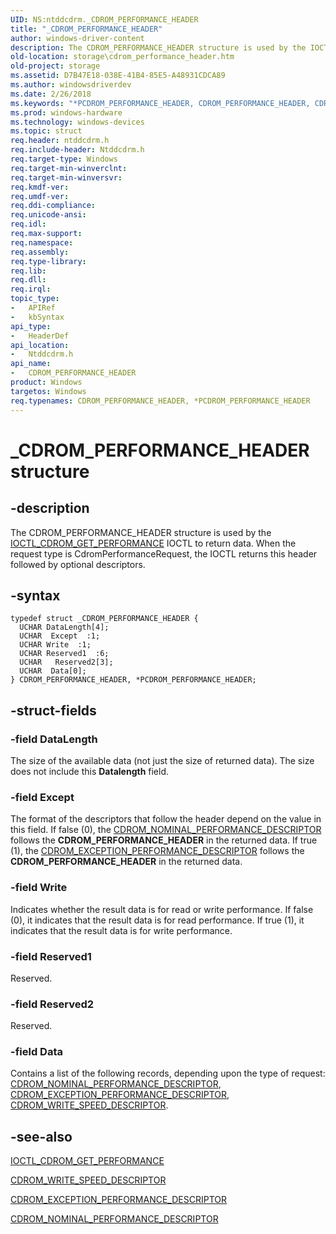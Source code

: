 ```yaml
---
UID: NS:ntddcdrm._CDROM_PERFORMANCE_HEADER
title: "_CDROM_PERFORMANCE_HEADER"
author: windows-driver-content
description: The CDROM_PERFORMANCE_HEADER structure is used by the IOCTL_CDROM_GET_PERFORMANCE IOCTL to return data. When the request type is CdromPerformanceRequest, the IOCTL returns this header followed by optional descriptors.
old-location: storage\cdrom_performance_header.htm
old-project: storage
ms.assetid: D7B47E18-038E-41B4-85E5-A48931CDCA89
ms.author: windowsdriverdev
ms.date: 2/26/2018
ms.keywords: "*PCDROM_PERFORMANCE_HEADER, CDROM_PERFORMANCE_HEADER, CDROM_PERFORMANCE_HEADER structure [Storage Devices], PCDROM_PERFORMANCE_HEADER, PCDROM_PERFORMANCE_HEADER structure pointer [Storage Devices], _CDROM_PERFORMANCE_HEADER, ntddcdrm/CDROM_PERFORMANCE_HEADER, ntddcdrm/PCDROM_PERFORMANCE_HEADER, storage.cdrom_performance_header"
ms.prod: windows-hardware
ms.technology: windows-devices
ms.topic: struct
req.header: ntddcdrm.h
req.include-header: Ntddcdrm.h
req.target-type: Windows
req.target-min-winverclnt: 
req.target-min-winversvr: 
req.kmdf-ver: 
req.umdf-ver: 
req.ddi-compliance: 
req.unicode-ansi: 
req.idl: 
req.max-support: 
req.namespace: 
req.assembly: 
req.type-library: 
req.lib: 
req.dll: 
req.irql: 
topic_type:
-	APIRef
-	kbSyntax
api_type:
-	HeaderDef
api_location:
-	Ntddcdrm.h
api_name:
-	CDROM_PERFORMANCE_HEADER
product: Windows
targetos: Windows
req.typenames: CDROM_PERFORMANCE_HEADER, *PCDROM_PERFORMANCE_HEADER
---
```


# _CDROM_PERFORMANCE_HEADER structure


## -description


The CDROM_PERFORMANCE_HEADER structure is used by the  <a href="..\ntddcdrm\ni-ntddcdrm-ioctl_cdrom_get_performance.md">IOCTL_CDROM_GET_PERFORMANCE</a>  IOCTL to  return data.  When the request type is  CdromPerformanceRequest, the IOCTL returns this header followed by optional descriptors. 


## -syntax


````
typedef struct _CDROM_PERFORMANCE_HEADER {
  UCHAR DataLength[4];
  UCHAR  Except  :1;
  UCHAR Write  :1;
  UCHAR Reserved1  :6;
  UCHAR   Reserved2[3];
  UCHAR  Data[0];
} CDROM_PERFORMANCE_HEADER, *PCDROM_PERFORMANCE_HEADER;
````


## -struct-fields




### -field DataLength

The size of the available data (not just the size of returned data). The size does  not include this <b>Datalength</b> field.


### -field Except

The format of the descriptors that follow the header depend on the value in this field. If false (0), the <a href="..\ntddcdrm\ns-ntddcdrm-_cdrom_nominal_performance_descriptor.md">CDROM_NOMINAL_PERFORMANCE_DESCRIPTOR</a> follows the <b>CDROM_PERFORMANCE_HEADER</b> in the returned data. If true (1),  the <a href="..\ntddcdrm\ns-ntddcdrm-_cdrom_exception_performance_descriptor.md">CDROM_EXCEPTION_PERFORMANCE_DESCRIPTOR</a> follows the <b>CDROM_PERFORMANCE_HEADER</b> in the returned data.


### -field Write

Indicates whether the result data is for read or write performance.  If false (0), it indicates that the result data is for read performance. If true (1), it indicates that the result data is for write performance.


### -field Reserved1

Reserved.


### -field Reserved2

Reserved.


### -field Data

Contains a list of the following records, depending upon the type of request: <a href="..\ntddcdrm\ns-ntddcdrm-_cdrom_nominal_performance_descriptor.md">CDROM_NOMINAL_PERFORMANCE_DESCRIPTOR</a>,   
    <a href="..\ntddcdrm\ns-ntddcdrm-_cdrom_exception_performance_descriptor.md">CDROM_EXCEPTION_PERFORMANCE_DESCRIPTOR</a>,   
    <a href="..\ntddcdrm\ns-ntddcdrm-_cdrom_write_speed_descriptor.md">CDROM_WRITE_SPEED_DESCRIPTOR</a>. 



## -see-also

<a href="..\ntddcdrm\ni-ntddcdrm-ioctl_cdrom_get_performance.md">IOCTL_CDROM_GET_PERFORMANCE</a>



<a href="..\ntddcdrm\ns-ntddcdrm-_cdrom_write_speed_descriptor.md">CDROM_WRITE_SPEED_DESCRIPTOR</a>



<a href="..\ntddcdrm\ns-ntddcdrm-_cdrom_exception_performance_descriptor.md">CDROM_EXCEPTION_PERFORMANCE_DESCRIPTOR</a>



<a href="..\ntddcdrm\ns-ntddcdrm-_cdrom_nominal_performance_descriptor.md">CDROM_NOMINAL_PERFORMANCE_DESCRIPTOR</a>



 

 



